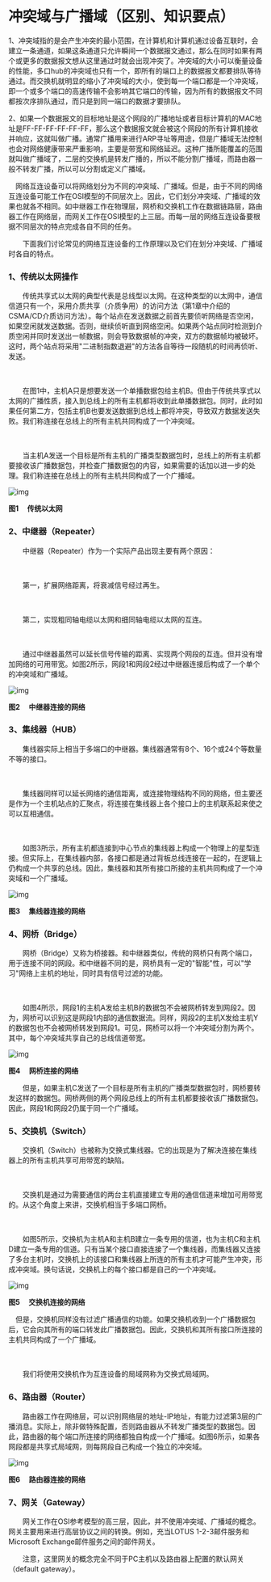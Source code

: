 # **冲突域与广播域（区别、知识要点）** 

 

1、冲突域指的是会产生冲突的最小范围，在计算机和计算机通过设备互联时，会建立一条通道，如果这条通道只允许瞬间一个数据报文通过，那么在同时如果有两个或更多的数据报文想从这里通过时就会出现冲突了。冲突域的大小可以衡量设备的性能，多口hub的冲突域也只有一个，即所有的端口上的数据报文都要排队等待通过。而交换机就明显的缩小了冲突域的大小，使到每一个端口都是一个冲突域，即一个或多个端口的高速传输不会影响其它端口的传输，因为所有的数据报文不同都按次序排队通过，而只是到同一端口的数据才要排队。

2、如果一个数据报文的目标地址是这个网段的广播地址或者目标计算机的MAC地址是FF-FF-FF-FF-FF-FF，那么这个数据报文就会被这个网段的所有计算机接收并响应，这就叫做广播。通常广播用来进行ARP寻址等用途，但是广播域无法控制也会对网络健康带来严重影响，主要是带宽和网络延迟。这种广播所能覆盖的范围就叫做广播域了，二层的交换机是转发广播的，所以不能分割广播域，而路由器一般不转发广播，所以可以分割或定义广播域。

 

　网络互连设备可以将网络划分为不同的冲突域、广播域。但是，由于不同的网络互连设备可能工作在OSI模型的不同层次上。因此，它们划分冲突域、广播域的效果也就各不相同。如中继器工作在物理层，网桥和交换机工作在数据链路层，路由器工作在网络层，而网关工作在OSI模型的上三层。而每一层的网络互连设备要根据不同层次的特点完成各自不同的任务。

　　下面我们讨论常见的网络互连设备的工作原理以及它们在划分冲突域、广播域时各自的特点。

### **1、传统以太网操作**

　　传统共享式以太网的典型代表是总线型以太网。在这种类型的以太网中，通信信道只有一个，采用介质共享（介质争用）的访问方法（第1章中介绍的CSMA/CD介质访问方法）。每个站点在发送数据之前首先要侦听网络是否空闲，如果空闲就发送数据。否则，继续侦听直到网络空闲。如果两个站点同时检测到介质空闲并同时发送出一帧数据，则会导致数据帧的冲突，双方的数据帧均被破坏。这时，两个站点将采用"二进制指数退避"的方法各自等待一段随机的时间再侦听、发送。

　　

　　在图1中，主机A只是想要发送一个单播数据包给主机B。但由于传统共享式以太网的广播性质，接入到总线上的所有主机都将收到此单播数据包。同时，此时如果任何第二方，包括主机B也要发送数据到总线上都将冲突，导致双方数据发送失败。我们称连接在总线上的所有主机共同构成了一个冲突域。

　　

　　当主机A发送一个目标是所有主机的广播类型数据包时，总线上的所有主机都要接收该广播数据包，并检查广播数据包的内容，如果需要的话加以进一步的处理。我们称连接在总线上的所有主机共同构成了一个广播域。

![img](../Image/wps1-166538375858746.png) 

 

**图1　 传统以太网**

### **2、中继器（Repeater）**

　　中继器（Repeater）作为一个实际产品出现主要有两个原因：

　　

　　第一，扩展网络距离，将衰减信号经过再生。

　　

　　第二，实现粗同轴电缆以太网和细同轴电缆以太网的互连。

　　

　　通过中继器虽然可以延长信号传输的距离、实现两个网段的互连。但并没有增加网络的可用带宽。如图2所示，网段1和网段2经过中继器连接后构成了一个单个的冲突域和广播域。　

![img](../Image/wps2-166538375858747.png) 

**图2　 中继器连接的网络**

### **3、集线器（HUB）**

　　集线器实际上相当于多端口的中继器。集线器通常有8个、16个或24个等数量不等的接口。

　　

　　集线器同样可以延长网络的通信距离，或连接物理结构不同的网络，但主要还是作为一个主机站点的汇聚点，将连接在集线器上各个接口上的主机联系起来使之可以互相通信。

　　

　　如图3所示，所有主机都连接到中心节点的集线器上构成一个物理上的星型连接。但实际上，在集线器内部，各接口都是通过背板总线连接在一起的，在逻辑上仍构成一个共享的总线。因此，集线器和其所有接口所接的主机共同构成了一个冲突域和一个广播域。

![img](../Image/wps3-166538375860049.png) 

**图3　 集线器连接的网络**

### **4、网桥（Bridge）**

　　网桥（Bridge）又称为桥接器。和中继器类似，传统的网桥只有两个端口，用于连接不同的网段。和中继器不同的是，网桥具有一定的"智能"性，可以"学习"网络上主机的地址，同时具有信号过滤的功能。

　　

　　如图4所示，网段1的主机A发给主机B的数据包不会被网桥转发到网段2。因为，网桥可以识别这是网段1内部的通信数据流。同样，网段2的主机X发给主机Y的数据包也不会被网桥转发到网段1。可见，网桥可以将一个冲突域分割为两个。其中，每个冲突域共享自己的总线信道带宽。

![img](../Image/wps4-166538375860048.png) 

**图4　 网桥连接的网络**

　　但是，如果主机C发送了一个目标是所有主机的广播类型数据包时，网桥要转发这样的数据包。网桥两侧的两个网段总线上的所有主机都要接收该广播数据包。因此，网段1和网段2仍属于同一个广播域。

### **5、交换机（Switch）**

　　交换机（Switch）也被称为交换式集线器。它的出现是为了解决连接在集线器上的所有主机共享可用带宽的缺陷。

　　

　　交换机是通过为需要通信的两台主机直接建立专用的通信信道来增加可用带宽的。从这个角度上来讲，交换机相当于多端口网桥。

　　

　　如图5所示，交换机为主机A和主机B建立一条专用的信道，也为主机C和主机D建立一条专用的信道。只有当某个接口直接连接了一个集线器，而集线器又连接了多台主机时，交换机上的该接口和集线器上所连的所有主机才可能产生冲突，形成冲突域。换句话说，交换机上的每个接口都是自己的一个冲突域。

![img](../Image/wps5-166538375860051.png) 

**图5　 交换机连接的网络**

　但是，交换机同样没有过滤广播通信的功能。如果交换机收到一个广播数据包后，它会向其所有的端口转发此广播数据包。因此，交换机和其所有接口所连接的主机共同构成了一个广播域。

　　

　　我们将使用交换机作为互连设备的局域网称为交换式局域网。

### **6、路由器（Router）**

　　路由器工作在网络层，可以识别网络层的地址-IP地址，有能力过滤第3层的广播消息。实际上，除非做特殊配置，否则路由器从不转发广播类型的数据包。因此，路由器的每个端口所连接的网络都独自构成一个广播域。如图6所示，如果各网段都是共享式局域网，则每网段自己构成一个独立的冲突域。

![img](../Image/wps6-166538375860050.png) 

**图6　 路由器连接的网络**

### **7、网关（Gateway）**

　　网关工作在OSI参考模型的高三层，因此，并不使用冲突域、广播域的概念。网关主要用来进行高层协议之间的转换。例如，充当LOTUS 1-2-3邮件服务和Microsoft Exchange邮件服务之间的邮件网关。

　　注意，这里网关的概念完全不同于PC主机以及路由器上配置的默认网关（default gateway）。

 